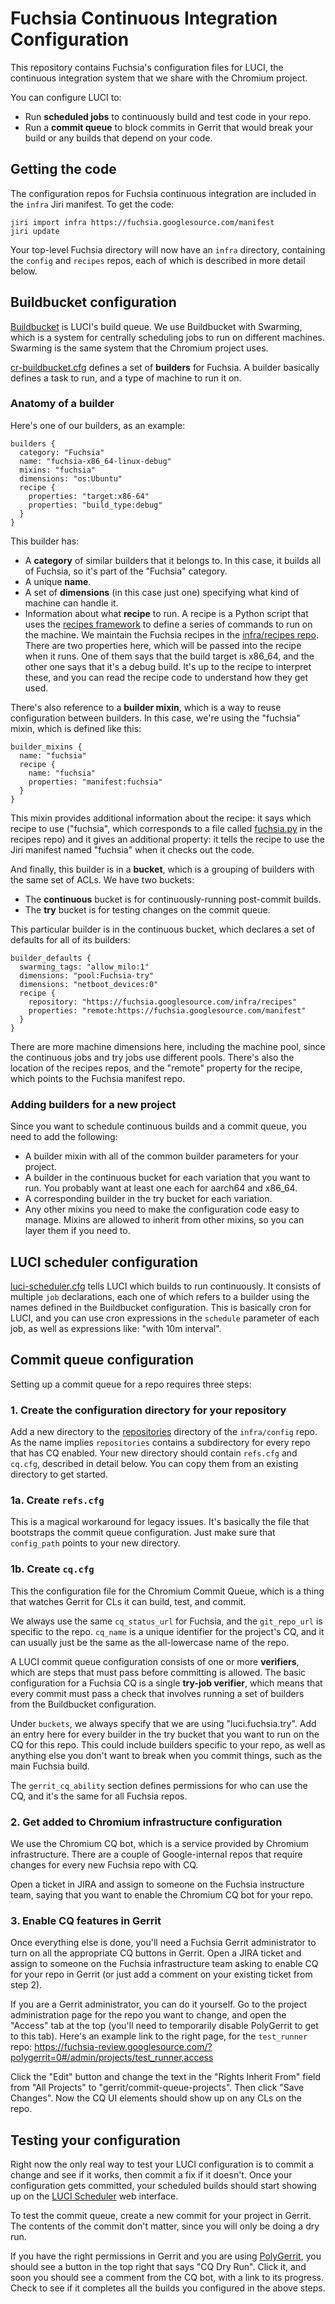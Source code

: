 # Fuchsia Continuous Integration Configuration

This repository contains Fuchsia's configuration files for LUCI, the continuous
integration system that we share with the Chromium project.

You can configure LUCI to:

* Run **scheduled jobs** to continuously build and test code in your repo.
* Run a **commit queue** to block commits in Gerrit that would break your build
  or any builds that depend on your code.

## Getting the code

The configuration repos for Fuchsia continuous integration are included in the
`infra` Jiri manifest. To get the code:

```
jiri import infra https://fuchsia.googlesource.com/manifest
jiri update
```

Your top-level Fuchsia directory will now have an `infra` directory, containing
the `config` and `recipes` repos, each of which is described in more detail
below.

## Buildbucket configuration

[Buildbucket](https://chromium.googlesource.com/infra/infra/+/master/appengine/cr-buildbucket/README.md)
is LUCI's build queue. We use Buildbucket with Swarming, which is a system for
centrally scheduling jobs to run on different machines. Swarming is the same
system that the Chromium project uses.

[cr-buildbucket.cfg](services/cr-buildbucket.cfg) defines a set of
**builders** for Fuchsia. A builder basically defines a task to run, and a type
of machine to run it on.

### Anatomy of a builder

Here's one of our builders, as an example:

```
builders {
  category: "Fuchsia"
  name: "fuchsia-x86_64-linux-debug"
  mixins: "fuchsia"
  dimensions: "os:Ubuntu"
  recipe {
    properties: "target:x86-64"
    properties: "build_type:debug"
  }
}
```

This builder has:

* A **category** of similar builders that it belongs to. In this case, it builds
  all of Fuchsia, so it's part of the "Fuchsia" category.
* A unique **name**.
* A set of **dimensions** (in this case just one) specifying what kind of
  machine can handle it.
* Information about what **recipe** to run. A recipe is a Python script that
  uses the
  [recipes framework](https://chromium.googlesource.com/external/github.com/luci/recipes-py/+/master/doc/user_guide.md)
  to define a series of commands to run on the machine. We maintain the Fuchsia
  recipes in the
  [infra/recipes repo](https://fuchsia.googlesource.com/infra/recipes). There
  are two properties here, which will be passed into the recipe when it runs.
  One of them says that the build target is x86_64, and the other one says that
  it's a debug build. It's up to the recipe to interpret these, and you can read
  the recipe code to understand how they get used.

There's also reference to a **builder mixin**, which is a way to reuse
configuration between builders. In this case, we're using the "fuchsia" mixin,
which is defined like this:

```
builder_mixins {
  name: "fuchsia"
  recipe {
    name: "fuchsia"
    properties: "manifest:fuchsia"
  }
}
```

This mixin provides additional information about the recipe: it says which
recipe to use ("fuchsia", which corresponds to a file called
[fuchsia.py](https://fuchsia.googlesource.com/infra/recipes/+/master/recipes/fuchsia.py)
in the recipes repo) and it gives an additional property: it tells the recipe
to use the Jiri manifest named "fuchsia" when it checks out the code.

And finally, this builder is in a **bucket**, which is a grouping of builders
with the same set of ACLs. We have two buckets:

* The **continuous** bucket is for continuously-running post-commit builds.
* The **try** bucket is for testing changes on the commit queue.

This particular builder is in the continuous bucket, which declares a set of
defaults for all of its builders:

```
builder_defaults {
  swarming_tags: "allow_milo:1"
  dimensions: "pool:Fuchsia-try"
  dimensions: "netboot_devices:0"
  recipe {
    repository: "https://fuchsia.googlesource.com/infra/recipes"
    properties: "remote:https://fuchsia.googlesource.com/manifest"
  }
}
```

There are more machine dimensions here, including the machine pool, since the
continuous jobs and try jobs use different pools. There's also the location of
the recipes repos, and the "remote" property for the recipe, which points to the
Fuchsia manifest repo.

### Adding builders for a new project

Since you want to schedule continuous builds and a commit queue, you need to
add the following:

* A builder mixin with all of the common builder parameters for your project.
* A builder in the continuous bucket for each variation that you want to run.
  You probably want at least one each for aarch64 and x86_64.
* A corresponding builder in the try bucket for each variation.
* Any other mixins you need to make the configuration code easy to manage.
  Mixins are allowed to inherit from other mixins, so you can layer them if you
  need to.

## LUCI scheduler configuration

[luci-scheduler.cfg](services/luci-scheduler.cfg) tells LUCI which builds to
run continuously. It consists of multiple `job` declarations, each one of which
refers to a builder using the names defined in the Buildbucket configuration.
This is basically cron for LUCI, and you can use cron expressions in the
`schedule` parameter of each job, as well as expressions like: "with 10m
interval".

## Commit queue configuration

Setting up a commit queue for a repo requires three steps:

### 1. Create the configuration directory for your repository

Add a new directory to the [repositories](repositories) directory of the
`infra/config` repo. As the name implies `repositories` contains a subdirectory
for every repo that has CQ enabled. Your new directory should contain `refs.cfg`
and `cq.cfg`, described in detail below. You can copy them from an existing
directory to get started.

### 1a. Create `refs.cfg`

This is a magical workaround for legacy issues. It's basically the file that
bootstraps the commit queue configuration. Just make sure that `config_path`
points to your new directory.

### 1b. Create `cq.cfg`

This the configuration file for the Chromium Commit Queue, which is a thing that
watches Gerrit for CLs it can build, test, and commit.

We always use the same `cq_status_url` for Fuchsia, and the `git_repo_url` is
specific to the repo. `cq_name` is a unique identifier for the project's CQ,
and it can usually just be the same as the all-lowercase name of the repo.

A LUCI commit queue configuration consists of one or more **verifiers**, which
are steps that must pass before committing is allowed. The basic configuration
for a Fuchsia CQ is a single **try-job verifier**, which means that every commit
must pass a check that involves running a set of builders from the Buildbucket
configuration.

Under `buckets`, we always specify that we are using "luci.fuchsia.try". Add
an entry here for every builder in the try bucket that you want to run on the
CQ for this repo. This could include builders specific to your repo, as well as
anything else you don't want to break when you commit things, such as the main
Fuchsia build.

The `gerrit_cq_ability` section defines permissions for who can use the CQ, and
it's the same for all Fuchsia repos.

### 2. Get added to Chromium infrastructure configuration

We use the Chromium CQ bot, which is a service provided by Chromium
infrastructure. There are a couple of Google-internal repos that require changes
for every new Fuchsia repo with CQ.

Open a ticket in JIRA and assign to someone on the Fuchsia instructure team,
saying that you want to enable the Chromium CQ bot for your repo.

### 3. Enable CQ features in Gerrit

Once everything else is done, you'll need a Fuchsia Gerrit administrator to
turn on all the appropriate CQ buttons in Gerrit. Open a JIRA ticket and assign
to someone on the Fuchsia infrastructure team asking to enable CQ for your repo
in Gerrit (or just add a comment on your existing ticket from step 2).

If you are a Gerrit administrator, you can do it yourself. Go to the project
administration page for the repo you want to change, and open the "Access" tab
at the top (you'll need to temporarily disable PolyGerrit to get to this tab).
Here's an example link to the right page, for the `test_runner` repo:
https://fuchsia-review.googlesource.com/?polygerrit=0#/admin/projects/test_runner,access

Click the "Edit" button and change the text in the "Rights Inherit From" field
from "All Projects" to "gerrit/commit-queue-projects". Then click
"Save Changes". Now the CQ UI elements should show up on any CLs on the repo.

## Testing your configuration

Right now the only real way to test your LUCI configuration is to commit a
change and see if it works, then commit a fix if it doesn't. Once your
configuration gets committed, your scheduled builds should start showing up on
the [LUCI Scheduler](https://luci-scheduler.appspot.com/) web interface.

To test the commit queue, create a new commit for your project in Gerrit. The
contents of the commit don't matter, since you will only be doing a dry run.

If you have the right permissions in Gerrit and you are using
[PolyGerrit](https://fuchsia-review.googlesource.com/?polygerrit=1),
you should see a button in the top right that says "CQ Dry Run". Click it, and
soon you should see a comment from the CQ bot, with a link to its progress.
Check to see if it completes all the builds you configured in the above steps.
